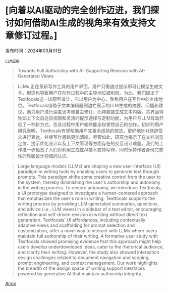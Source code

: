 # [向着以AI驱动的完全创作迈进，我们探讨如何借助AI生成的视角来有效支持文章修订过程。]

发布时间：2024年03月01日

`LLM应用`

> Towards Full Authorship with AI: Supporting Revision with AI-Generated Views

> LLMs 正在革新写作工具的用户界面，用户只需通过提示即可让模型生成文本，但这也导致用户在创作过程中的主导地位被削弱。为此，我们提出了Textfocals这一UI原型设计，它以用户为中心，聚焦用户在写作中的主体地位。Textfocals借助于文本编辑器侧边栏展示的LLM生成的摘要、问题和建议，助力用户进行深度思考和自主修订，而非直接生成文本内容。其界面特性如上下文自适应视图和灵活的提示选择与定制功能，为用户与LLM互动开创了一种新方式，在此过程中用户始终能全权掌控自己的创作。初步的用户研究表明，Textfocals有望帮助用户完善未成熟的想法，更好地针对修辞受众进行表达，并使写作思路更加清晰。尽管如此，研究也揭示了在文档浏览定位、提示优化设计以及上下文管理等方面存在的交互设计难题。我们的工作进一步拓宽了人们对利用生成性AI技术支持写作，同时保持作者身份完整性的界面设计领域的认识。

> Large language models (LLMs) are shaping a new user interface (UI) paradigm in writing tools by enabling users to generate text through prompts. This paradigm shifts some creative control from the user to the system, thereby diminishing the user's authorship and autonomy in the writing process. To restore autonomy, we introduce Textfocals, a UI prototype designed to investigate a human-centered approach that emphasizes the user's role in writing. Textfocals supports the writing process by providing LLM-generated summaries, questions, and advice (i.e., LLM views) in a sidebar of a text editor, encouraging reflection and self-driven revision in writing without direct text generation. Textfocals' UI affordances, including contextually adaptive views and scaffolding for prompt selection and customization, offer a novel way to interact with LLMs where users maintain full authorship of their writing. A formative user study with Textfocals showed promising evidence that this approach might help users develop underdeveloped ideas, cater to the rhetorical audience, and clarify their writing. However, the study also showed interaction design challenges related to document navigation and scoping, prompt engineering, and context management. Our work highlights the breadth of the design space of writing support interfaces powered by generative AI that maintain authorship integrity.

[Arxiv](https://arxiv.org/abs/2403.01055)